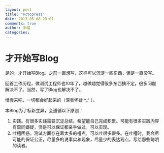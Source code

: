 ```yaml
---
layout: post
title: "octopress"
date: 2013-05-08 23:01
comments: true
author: 芈峮
categories: 
---
```

才开始写Blog
====

是的，才开始写Blog。之前一直想写，这样可以沉淀一些东西，但是一直没写。

回首工作历程，做测试工程师也10年了，越做越觉得很多东西搞不定，很多问题解决不了。当然，写了Blog也解决不了。

慢慢来吧，一切都会好起来的（深表怀疑 ^_^ ）。


本Blog为了标新立异，会遵循以下原则：

1.  实践。有很多实践需要沉淀总结，希望能自己完成积累。可能有很多实践内容有雷同嫌疑，但是可以保证都亲手做过，可以实现。
2.  吐槽困惑。测试方面存在着太多的槽点，可以吐很多很多。在吐槽时，我会尽可能的保证公正，尽量多的说事实和现象，尽量少的表达观点，写给那些聪明的读者。


